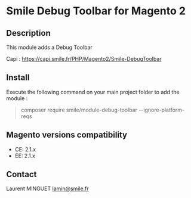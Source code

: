 Smile Debug Toolbar for Magento 2
===================================

Description
-----------

This module adds a Debug Toolbar

Capi : https://capi.smile.fr/PHP/Magento2/Smile-DebugToolbar

Install
-------

Execute the following command on your main project folder to add the module :

> composer require smile/module-debug-toolbar --ignore-platform-reqs


Magento versions compatibility
------------------------------

* CE: 2.1.x
* EE: 2.1.x


Contact
-------

Laurent MINGUET <lamin@smile.fr>

